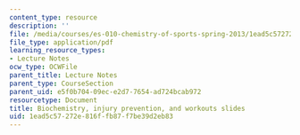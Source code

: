 ```yaml
---
content_type: resource
description: ''
file: /media/courses/es-010-chemistry-of-sports-spring-2013/1ead5c57272e816ffb87f7be39d2eb83_MITES_010S13_lec2.pdf
file_type: application/pdf
learning_resource_types:
- Lecture Notes
ocw_type: OCWFile
parent_title: Lecture Notes
parent_type: CourseSection
parent_uid: e5f0b704-09ec-e2d7-7654-ad724bcab972
resourcetype: Document
title: Biochemistry, injury prevention, and workouts slides
uid: 1ead5c57-272e-816f-fb87-f7be39d2eb83
---
```

